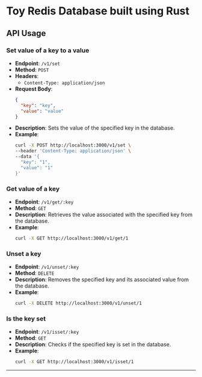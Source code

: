 
# Toy Redis Database built using Rust

## API Usage

### Set value of a key to a value

- **Endpoint**: `/v1/set`
- **Method**: `POST`
- **Headers**:
    - `Content-Type: application/json`
- **Request Body**:
  ```json
  {
    "key": "key",
    "value": "value"
  }
  ```
- **Description**: Sets the value of the specified key in the database.
- **Example**:
  ```bash
  curl -X POST http://localhost:3000/v1/set \
  --header 'Content-Type: application/json' \
  --data '{
    "key": "1",
    "value": "1"
  }'
  ```

### Get value of a key

- **Endpoint**: `/v1/get/:key`
- **Method**: `GET`
- **Description**: Retrieves the value associated with the specified key from the database.
- **Example**:
  ```bash
  curl -X GET http://localhost:3000/v1/get/1
  ```

### Unset a key

- **Endpoint**: `/v1/unset/:key`
- **Method**: `DELETE`
- **Description**: Removes the specified key and its associated value from the database.
- **Example**:
  ```bash
  curl -X DELETE http://localhost:3000/v1/unset/1
  ```

### Is the key set

- **Endpoint**: `/v1/isset/:key`
- **Method**: `GET`
- **Description**: Checks if the specified key is set in the database.
- **Example**:
  ```bash
  curl -X GET http://localhost:3000/v1/isset/1
  ```

--- 

